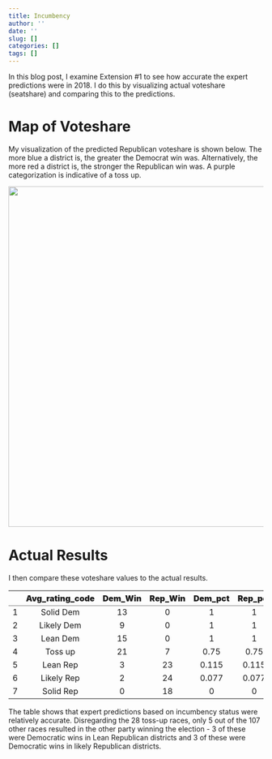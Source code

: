 ```yaml
---
title: Incumbency
author: ''
date: ''
slug: []
categories: []
tags: []
---
```





In this blog post, I examine Extension #1 to see how accurate 
the expert predictions were in 2018. I do this by visualizing actual voteshare (seatshare) and comparing this to the predictions.

# Map of Voteshare

My visualization of the predicted Republican voteshare is shown below. The more blue a district is, the greater the Democrat win was. Alternatively, the more red a district is, the stronger the Republican win was. A purple categorization is indicative of a toss up.

<img src="{{< blogdown/postref >}}index_files/figure-html/map of voteshare-1.png" width="672" />

# Actual Results

I then compare these voteshare values to the actual results.

<table class='gmisc_table' style='border-collapse: collapse; margin-top: 1em; margin-bottom: 1em;' >
<thead>
<tr><th style='border-bottom: 1px solid grey; border-top: 2px solid grey;'></th>
<th style='font-weight: 900; border-bottom: 1px solid grey; border-top: 2px solid grey; text-align: center;'>Avg_rating_code</th>
<th style='font-weight: 900; border-bottom: 1px solid grey; border-top: 2px solid grey; text-align: center;'>Dem_Win</th>
<th style='font-weight: 900; border-bottom: 1px solid grey; border-top: 2px solid grey; text-align: center;'>Rep_Win</th>
<th style='font-weight: 900; border-bottom: 1px solid grey; border-top: 2px solid grey; text-align: center;'>Dem_pct</th>
<th style='font-weight: 900; border-bottom: 1px solid grey; border-top: 2px solid grey; text-align: center;'>Rep_pct</th>
</tr>
</thead>
<tbody>
<tr>
<td style='text-align: left;'>1</td>
<td style='text-align: center;'>Solid Dem</td>
<td style='text-align: center;'>13</td>
<td style='text-align: center;'>0</td>
<td style='text-align: center;'>1</td>
<td style='text-align: center;'>1</td>
</tr>
<tr>
<td style='text-align: left;'>2</td>
<td style='text-align: center;'>Likely Dem</td>
<td style='text-align: center;'>9</td>
<td style='text-align: center;'>0</td>
<td style='text-align: center;'>1</td>
<td style='text-align: center;'>1</td>
</tr>
<tr>
<td style='text-align: left;'>3</td>
<td style='text-align: center;'>Lean Dem</td>
<td style='text-align: center;'>15</td>
<td style='text-align: center;'>0</td>
<td style='text-align: center;'>1</td>
<td style='text-align: center;'>1</td>
</tr>
<tr>
<td style='text-align: left;'>4</td>
<td style='text-align: center;'>Toss up</td>
<td style='text-align: center;'>21</td>
<td style='text-align: center;'>7</td>
<td style='text-align: center;'>0.75</td>
<td style='text-align: center;'>0.75</td>
</tr>
<tr>
<td style='text-align: left;'>5</td>
<td style='text-align: center;'>Lean Rep</td>
<td style='text-align: center;'>3</td>
<td style='text-align: center;'>23</td>
<td style='text-align: center;'>0.115</td>
<td style='text-align: center;'>0.115</td>
</tr>
<tr>
<td style='text-align: left;'>6</td>
<td style='text-align: center;'>Likely Rep</td>
<td style='text-align: center;'>2</td>
<td style='text-align: center;'>24</td>
<td style='text-align: center;'>0.077</td>
<td style='text-align: center;'>0.077</td>
</tr>
<tr>
<td style='border-bottom: 2px solid grey; text-align: left;'>7</td>
<td style='border-bottom: 2px solid grey; text-align: center;'>Solid Rep</td>
<td style='border-bottom: 2px solid grey; text-align: center;'>0</td>
<td style='border-bottom: 2px solid grey; text-align: center;'>18</td>
<td style='border-bottom: 2px solid grey; text-align: center;'>0</td>
<td style='border-bottom: 2px solid grey; text-align: center;'>0</td>
</tr>
</tbody>
</table>

The table shows that expert predictions based on incumbency status were relatively accurate. Disregarding the 28 toss-up races, only 5 out of the 107 other races resulted in the other party winning the election - 3 of these were Democratic wins in Lean Republican districts and 3 of these were Democratic wins in likely Republican districts.
